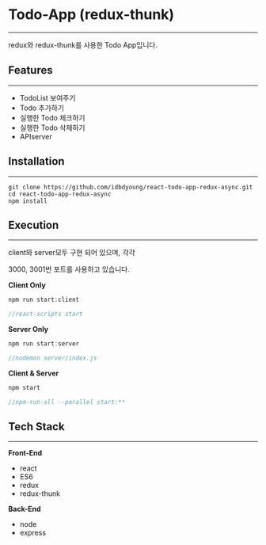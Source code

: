 # Todo-App (redux-thunk)

---

redux와 redux-thunk를 사용한 Todo App입니다.

## Features

---

- TodoList 보여주기
- Todo 추가하기
- 실행한 Todo 체크하기
- 실행한 Todo 삭제하기
- APIserver

## I**nstallation**

---

```
git clone https://github.com/idbdyoung/react-todo-app-redux-async.git
cd react-todo-app-redux-async
npm install
```

## Execution

---

client와 server모두 구현 되어 있으며, 각각

3000, 3001번 포트를 사용하고 있습니다.

**Client Only**

```jsx
npm run start:client

//react-scripts start
```

**Server Only**

```jsx
npm run start:server

//nodemon server/index.js
```

**Client & Server**

```jsx
npm start

//npm-run-all --parallel start:**
```

## Tech Stack

---

**Front-End**

- react
- ES6
- redux
- redux-thunk

**Back-End**

- node
- express